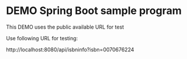 # DEMO Spring Boot sample program

This DEMO uses the public available URL for test

Use following URL for testing:

http://localhost:8080/api/isbninfo?isbn=0070676224
